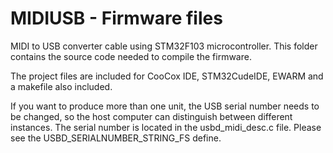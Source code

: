# MIDIUSB - Firmware files
MIDI to USB converter cable using STM32F103 microcontroller. This folder contains the source code needed to compile the firmware.

The project files are included for CooCox IDE, STM32CudeIDE, EWARM and a makefile also included.

If you want to produce more than one unit, the USB serial number needs to be changed, so the host computer can distinguish between different instances. The serial number is located in the usbd_midi_desc.c file. Please see the USBD_SERIALNUMBER_STRING_FS define.
